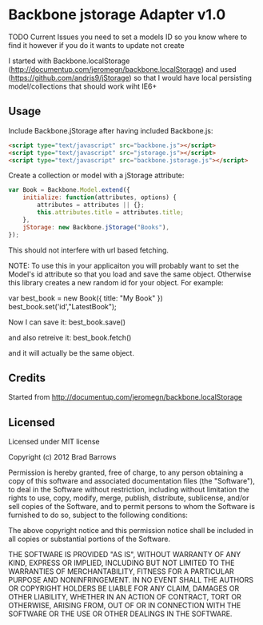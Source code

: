 # Backbone jstorage Adapter v1.0

TODO
Current Issues you need to set a models ID so you know where to find it however if you do it wants to update not create

I started with Backbone.localStorage (http://documentup.com/jeromegn/backbone.localStorage) and used (https://github.com/andris9/jStorage) so that I would have local persisting model/collections that should work wiht IE6+

## Usage

Include Backbone.jStorage after having included Backbone.js:

```html
<script type="text/javascript" src="backbone.js"></script>
<script type="text/javascript" src="jstorage.js"></script>
<script type="text/javascript" src="backbone.jstorage.js"></script>
```

Create a collection or model with a jStorage attribute:

```javascript
var Book = Backbone.Model.extend({
	initialize: function(attributes, options) {
		attributes = attributes || {};
		this.attributes.title = attributes.title;
	},					
	jStorage: new Backbone.jStorage("Books"),
});	
```

This should not interfere with url based fetching.

NOTE: To use this in your applicaiton you will probably want to set the Model's id attribute
so that you load and save the same object. Otherwise this library creates a new random id for 
your object. For example:

var best_book = new Book({ title: "My Book" })
best_book.set('id',"LatestBook");

Now I can save it:
best_book.save()

and also retreive it:
best_book.fetch()

and it will actually be the same object.

## Credits
Started from http://documentup.com/jeromegn/backbone.localStorage

## Licensed

Licensed under MIT license

Copyright (c) 2012 Brad Barrows

Permission is hereby granted, free of charge, to any person obtaining
a copy of this software and associated documentation files (the
"Software"), to deal in the Software without restriction, including
without limitation the rights to use, copy, modify, merge, publish,
distribute, sublicense, and/or sell copies of the Software, and to
permit persons to whom the Software is furnished to do so, subject to
the following conditions:

The above copyright notice and this permission notice shall be
included in all copies or substantial portions of the Software.

THE SOFTWARE IS PROVIDED "AS IS", WITHOUT WARRANTY OF ANY KIND,
EXPRESS OR IMPLIED, INCLUDING BUT NOT LIMITED TO THE WARRANTIES OF
MERCHANTABILITY, FITNESS FOR A PARTICULAR PURPOSE AND
NONINFRINGEMENT. IN NO EVENT SHALL THE AUTHORS OR COPYRIGHT HOLDERS BE
LIABLE FOR ANY CLAIM, DAMAGES OR OTHER LIABILITY, WHETHER IN AN ACTION
OF CONTRACT, TORT OR OTHERWISE, ARISING FROM, OUT OF OR IN CONNECTION
WITH THE SOFTWARE OR THE USE OR OTHER DEALINGS IN THE SOFTWARE.